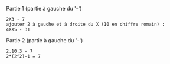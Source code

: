 Partie 1 (partie à gauche du '-')
```
2X3 - 7 
ajouter 2 à gauche et à droite du X (10 en chiffre romain) :
4XX5 - 31
```

Partie 2 (partie à gauche du '-')
```
2.10.3 - 7
2*(2^2)-1 = 7
```

